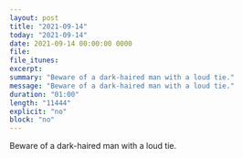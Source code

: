 ```yaml
---
layout: post
title: "2021-09-14"
today: "2021-09-14"
date: 2021-09-14 00:00:00 0000
file:
file_itunes:
excerpt:
summary: "Beware of a dark-haired man with a loud tie."
message: "Beware of a dark-haired man with a loud tie."
duration: "01:00"
length: "11444"
explicit: "no"
block: "no"
---
```

Beware of a dark-haired man with a loud tie.

